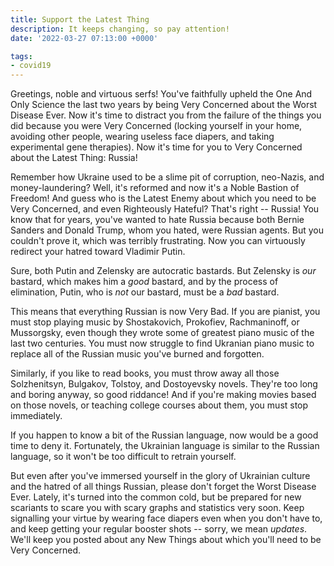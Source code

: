 ```yaml
---
title: Support the Latest Thing
description: It keeps changing, so pay attention!
date: '2022-03-27 07:13:00 +0000'

tags:
- covid19
---
```


Greetings, noble and virtuous serfs!  You've faithfully upheld the One And Only
Science the last two years by being Very Concerned about the Worst Disease Ever.
Now it's time to distract you from the failure of the things you did because
you were Very Concerned (locking yourself in your home, avoiding other people,
wearing useless face diapers, and taking experimental gene therapies).  Now it's time for you
to Very Concerned about the Latest Thing: Russia!

<!--more-->

Remember how Ukraine used to be a slime pit of corruption, neo-Nazis, and money-laundering?
Well, it's reformed and now it's a Noble Bastion of Freedom!  And guess who
is the Latest Enemy about which you need to be Very Concerned, and even Righteously
Hateful?  That's right -- Russia!  You know that for years, you've wanted to hate Russia because
both Bernie Sanders and Donald Trump, whom you hated, were Russian agents.  But you couldn't prove it,
which was terribly frustrating.  Now you can virtuously redirect your hatred toward Vladimir Putin.

Sure, both Putin and Zelensky are autocratic bastards.  But Zelensky is *our* bastard,
which makes him a *good* bastard, and by the process of elimination, Putin, who
is *not* our bastard, must be a *bad* bastard.

This means that everything Russian is now Very Bad.  If you are pianist, you must
stop playing music by Shostakovich, Prokofiev, Rachmaninoff, or Mussorgsky, even though
they wrote some of greatest piano music of the last two centuries.  You must
now struggle to find Ukranian piano music to replace all of the Russian music
you've burned and forgotten.

Similarly, if you like to read books, you must throw away all those
Solzhenitsyn, Bulgakov, Tolstoy, and Dostoyevsky novels.  They're too long and
boring anyway, so good riddance!  And if you're making movies based on
those novels, or teaching college courses about them, you must stop
immediately.

If you happen to know a bit of the Russian language, now would be a good
time to deny it.  Fortunately, the Ukrainian language is similar
to the Russian language, so it won't be too difficult to retrain yourself.

But even after you've immersed yourself in the glory of Ukrainian culture and
the hatred of all things Russian, please don't forget the Worst Disease Ever.
Lately, it's turned into the common cold, but be prepared for new scariants to scare
you with scary graphs and statistics very soon.  Keep signalling your virtue by
wearing face diapers even when you don't have to, and keep getting your regular booster shots --
sorry, we mean *updates*.  We'll keep you posted about any New Things about
which you'll need to be Very Concerned.
